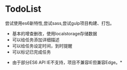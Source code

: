 # TodoList
尝试使用es6新特性,尝试sass,尝试gulp项目构建、打包。
- 基本的增查删改，使用localstorage存储数据
- 可以给任务添加详细描述
- 可以给任务设定时间，到时提醒
- 可以标记已完成任务
* 由于部分ES6 API IE不支持，项目不兼容IE但兼容Edge。*
